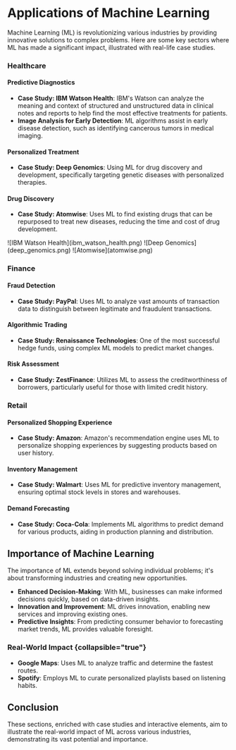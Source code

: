 # Applications of Machine Learning

Machine Learning (ML) is revolutionizing various industries by providing innovative solutions to complex problems. Here are some key sectors where ML has made a significant impact, illustrated with real-life case studies.

### Healthcare
#### Predictive Diagnostics
- **Case Study: IBM Watson Health**: IBM's Watson can analyze the meaning and context of structured and unstructured data in clinical notes and reports to help find the most effective treatments for patients.
- **Image Analysis for Early Detection**: ML algorithms assist in early disease detection, such as identifying cancerous tumors in medical imaging.

#### Personalized Treatment
- **Case Study: Deep Genomics**: Using ML for drug discovery and development, specifically targeting genetic diseases with personalized therapies.

#### Drug Discovery
- **Case Study: Atomwise**: Uses ML to find existing drugs that can be repurposed to treat new diseases, reducing the time and cost of drug development.

<tabs>
  <tab title="IBM Watson Health">
    ![IBM Watson Health](ibm_watson_health.png)
  </tab>
  <tab title="Deep Genomics">
    ![Deep Genomics](deep_genomics.png)
  </tab>
  <tab title="Atomwise">
    ![Atomwise](atomwise.png)
  </tab>
</tabs>

### Finance
#### Fraud Detection
- **Case Study: PayPal**: Uses ML to analyze vast amounts of transaction data to distinguish between legitimate and fraudulent transactions.

#### Algorithmic Trading
- **Case Study: Renaissance Technologies**: One of the most successful hedge funds, using complex ML models to predict market changes.

#### Risk Assessment
- **Case Study: ZestFinance**: Utilizes ML to assess the creditworthiness of borrowers, particularly useful for those with limited credit history.

### Retail
#### Personalized Shopping Experience
- **Case Study: Amazon**: Amazon's recommendation engine uses ML to personalize shopping experiences by suggesting products based on user history.

#### Inventory Management
- **Case Study: Walmart**: Uses ML for predictive inventory management, ensuring optimal stock levels in stores and warehouses.

#### Demand Forecasting
- **Case Study: Coca-Cola**: Implements ML algorithms to predict demand for various products, aiding in production planning and distribution.

## Importance of Machine Learning

The importance of ML extends beyond solving individual problems; it's about transforming industries and creating new opportunities.

- **Enhanced Decision-Making**: With ML, businesses can make informed decisions quickly, based on data-driven insights.
- **Innovation and Improvement**: ML drives innovation, enabling new services and improving existing ones.
- **Predictive Insights**: From predicting consumer behavior to forecasting market trends, ML provides valuable foresight.

### Real-World Impact {collapsible="true"}
- **Google Maps**: Uses ML to analyze traffic and determine the fastest routes.
- **Spotify**: Employs ML to curate personalized playlists based on listening habits.

## Conclusion

These sections, enriched with case studies and interactive elements, aim to illustrate the real-world impact of ML across various industries, demonstrating its vast potential and importance.
